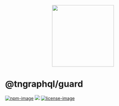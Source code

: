 <div align="center">
  <img src="https://phantrungnguyen.com/63026323.png" width="200px">
</div>

# @tngraphql/guard

[![npm-image]][npm-url] ![][typescript-image] [![license-image]][license-url]

[npm-image]: https://img.shields.io/npm/v/@tngraphql/guard.svg?style=for-the-badge&logo=npm
[npm-url]: https://www.npmjs.com/package/@tngraphql/guard

[typescript-image]: https://img.shields.io/badge/Typescript-294E80.svg?style=for-the-badge&logo=typescript

[license-url]: LICENSE.md
[license-image]: https://img.shields.io/npm/l/@tngraphql/illuminate?style=for-the-badge
